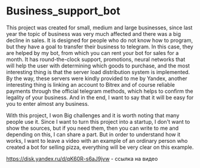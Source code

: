 # Business_support_bot
This project was created for small, medium and large businesses, since last year the topic of business was very much affected and there was a big decline in sales. It is designed for people who do not know how to program, but they have a goal to transfer their business to telegram. In this case, they are helped by my bot, from which you can rent your bot for sales for a month. It has round-the-clock support, promotions, neural networks that will help the user with determining which goods to purchase, and the most interesting thing is that the server load distribution system is implemented. By the way, these servers were kindly provided to me by Yandex, another interesting thing is linking an account to Bitrex and of course reliable payments through the official telegram methods, which helps to confirm the legality of your business. And in the end, I want to say that it will be easy for you to enter almost any business.

With this project, I won Big challenges and it is worth noting that many people use it. Since I want to turn this project into a startup, I don't want to show the sources, but if you need them, then you can write to me and depending on this, I can share a part.  But in order to understand how it works, I want to leave a video with an example of an ordinary person who created a bot for selling pizza, everything will be very clear on this example.


https://disk.yandex.ru/d/qK60R-s6aJ9jvw - ссылка на видео
